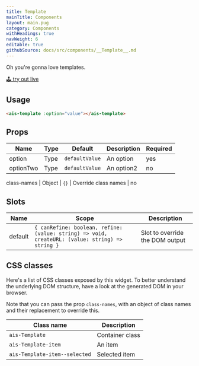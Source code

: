 ```yaml
---
title: Template
mainTitle: Components
layout: main.pug
category: Components
withHeadings: true
navWeight: 6
editable: true
githubSource: docs/src/components/__Template__.md
---
```


Oh you're gonna love templates.

<a class="btn btn-static-theme" href="stories/?selectedKind=ais-template">🕹 try out live</a>

## Usage

```html
<ais-template :option="value"></ais-template>
```

## Props

Name | Type | Default | Description | Required
---|---|---|---|---
option | Type | `defaultValue` | An option | yes
optionTwo | Type | `defaultValue` | An option2 | no

class-names | Object | `{}` | Override class names | no

## Slots

Name | Scope | Description
---|---|---
default | `{ canRefine: boolean, refine: (value: string) => void, createURL: (value: string) => string }` | Slot to override the DOM output

## CSS classes

Here's a list of CSS classes exposed by this widget. To better understand the underlying
DOM structure, have a look at the generated DOM in your browser.

Note that you can pass the prop `class-names`, with an object of class names and their replacement to override this.

Class name | Description
---|---
`ais-Template` | Container class
`ais-Template-item` | An item
`ais-Template-item--selected` | Selected item
